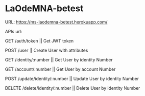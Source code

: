 # LaOdeMNA-betest

URL: https://ms-laodemna-betest.herokuapp.com/

APIs url:

GET
/auth/token
|| Get JWT token

POST
/user
|| Create User with attributes

GET
/identity/:number
|| Get User by identity Number

GET
/account/:number
|| Get User by account Number

POST
/update/identity/:number
|| Update User by identity Number

DELETE
/delete/identity/:number
|| Delete User by identity Number

